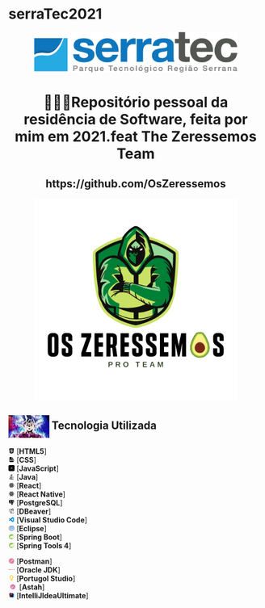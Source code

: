 # serraTec2021
<a name="back-to-top">
<p align="center">
  <img height="80px" src="assets/logoSerratec.png" alt="logo serratec"/>
</p>
  
<h1 align="center">👨🏼‍💻Repositório pessoal da residência de Software, feita por mim em 2021.feat The Zeressemos Team</h1>
<h2 align="center">https://github.com/OsZeressemos</h2>

<p align="center">
  <img align="center" height="400px" src="assets/osZeressemosProTeam.png"> 
</p>

 ## <img  height="45px" align="center" src="assets/goku.gif"> Tecnologia Utilizada

<img height="12px" src="assets/icons8-html-5-48.png"> [**HTML5**]
<br>
<img height="12px" src="assets/icons8-css-filetype-48.png"> [**CSS**]
  <br>
<img height="12px" src="assets/icons8-js-52.png"> [**JavaScript**]
  <br>
<img height="12px" src="assets/icons8-java-52.png"> [**Java**]
  <br>
<img height="12px" src="assets/icons8-react-32.png"> [**React**]
  <br>
<img height="12px" src="assets/icons8-react-32.png"> [**React Native**]
  <br>
<img height="12px" src="assets/icons8-postgresql-24.png"> [**PostgreSQL**]
  <br>
<img height="12px" src="assets/icons8-dbeaver-64.png"> [**DBeaver**]
  <br>
<img height="12px" src="assets/icons8-visual-studio-code-2019-48.png"> [**Visual Studio Code**]
  <br>
<img height="12px" src="assets/icons8-java-eclipse-30.png"> [**Eclipse**]
  <br>
<img height="12px" src="assets/icons8-spring-logo-96.png"> [**Spring Boot**]
  <br>
<img height="12px" src="assets/icons8-spring-logo-96.png"> [**Spring Tools 4**]  

<img height="12px" src="assets/icons8-postman-api-128.png"> [**Postman**]
  <br>
<img height="12px" src="assets/icons8-oracle-logo-96.png"> [**Oracle JDK**]
  <br>
<img height="12px" src="assets/unnamed.png"> [**Portugol Studio**]
  <br>
<img height="12px" src="assets/sticker-png-numix-circle-for-windows-astah-pro-icon-thumbnail-removebg-preview.png"> [**Astah**]
  <br>
<img height="12px" src="assets/icons8-intellij-idea-48.png"> [**IntelliJIdeaUltimate**]
</br>
